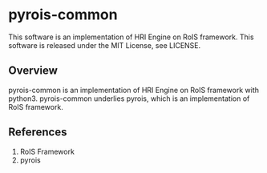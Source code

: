 # pyrois-common

This software is an implementation of HRI Engine on RoIS framework.
This software is released under the MIT License, see LICENSE.

## Overview

pyrois-common is an implementation of HRI Engine on RoIS framework with python3.
pyrois-common underlies pyrois, which is an implementation of RoIS framework.

## References

1. RoIS Framework
1. pyrois
